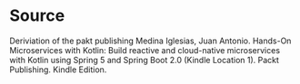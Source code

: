 # Source
Deriviation of the pakt publishing Medina Iglesias, Juan Antonio.
Hands-On Microservices with  Kotlin: Build reactive and cloud-native microservices
with Kotlin using Spring 5 and Spring Boot 2.0 (Kindle Location 1). Packt Publishing. Kindle Edition.

